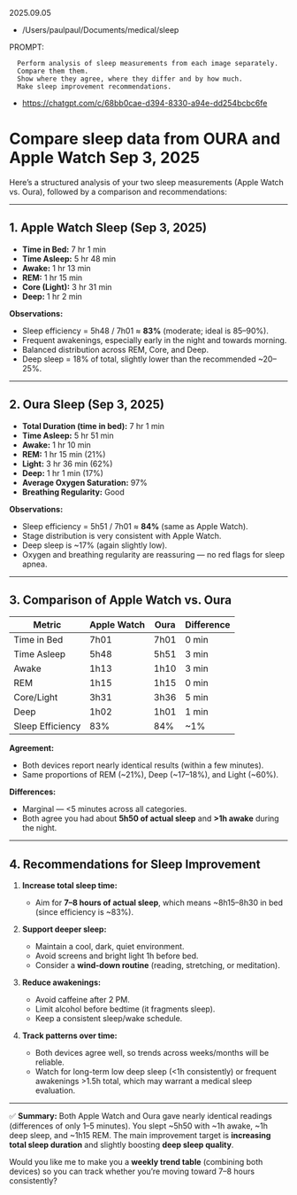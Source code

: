 2025.09.05

* /Users/paulpaul/Documents/medical/sleep


PROMPT: 

      Perform analysis of sleep measurements from each image separately. 
      Compare them them. 
      Show where they agree, where they differ and by how much. 
      Make sleep improvement recommendations.



* https://chatgpt.com/c/68bb0cae-d394-8330-a94e-dd254bcbc6fe

# Compare sleep data from OURA and Apple Watch Sep 3, 2025

Here’s a structured analysis of your two sleep measurements (Apple Watch vs. Oura), followed by a comparison and recommendations:

---

## 1. Apple Watch Sleep (Sep 3, 2025)

* **Time in Bed:** 7 hr 1 min
* **Time Asleep:** 5 hr 48 min
* **Awake:** 1 hr 13 min
* **REM:** 1 hr 15 min
* **Core (Light):** 3 hr 31 min
* **Deep:** 1 hr 2 min

**Observations:**

* Sleep efficiency = 5h48 / 7h01 ≈ **83%** (moderate; ideal is 85–90%).
* Frequent awakenings, especially early in the night and towards morning.
* Balanced distribution across REM, Core, and Deep.
* Deep sleep = 18% of total, slightly lower than the recommended \~20–25%.

---

## 2. Oura Sleep (Sep 3, 2025)

* **Total Duration (time in bed):** 7 hr 1 min
* **Time Asleep:** 5 hr 51 min
* **Awake:** 1 hr 10 min
* **REM:** 1 hr 15 min (21%)
* **Light:** 3 hr 36 min (62%)
* **Deep:** 1 hr 1 min (17%)
* **Average Oxygen Saturation:** 97%
* **Breathing Regularity:** Good

**Observations:**

* Sleep efficiency = 5h51 / 7h01 ≈ **84%** (same as Apple Watch).
* Stage distribution is very consistent with Apple Watch.
* Deep sleep is \~17% (again slightly low).
* Oxygen and breathing regularity are reassuring — no red flags for sleep apnea.

---

## 3. Comparison of Apple Watch vs. Oura

| Metric           | Apple Watch | Oura | Difference |
| ---------------- | ----------- | ---- | ---------- |
| Time in Bed      | 7h01        | 7h01 | 0 min      |
| Time Asleep      | 5h48        | 5h51 | 3 min      |
| Awake            | 1h13        | 1h10 | 3 min      |
| REM              | 1h15        | 1h15 | 0 min      |
| Core/Light       | 3h31        | 3h36 | 5 min      |
| Deep             | 1h02        | 1h01 | 1 min      |
| Sleep Efficiency | 83%         | 84%  | \~1%       |

**Agreement:**

* Both devices report nearly identical results (within a few minutes).
* Same proportions of REM (\~21%), Deep (\~17–18%), and Light (\~60%).

**Differences:**

* Marginal — <5 minutes across all categories.
* Both agree you had about **5h50 of actual sleep** and **>1h awake** during the night.

---

## 4. Recommendations for Sleep Improvement

1. **Increase total sleep time:**

   * Aim for **7–8 hours of actual sleep**, which means \~8h15–8h30 in bed (since efficiency is \~83%).

2. **Support deeper sleep:**

   * Maintain a cool, dark, quiet environment.
   * Avoid screens and bright light 1h before bed.
   * Consider a **wind-down routine** (reading, stretching, or meditation).

3. **Reduce awakenings:**

   * Avoid caffeine after 2 PM.
   * Limit alcohol before bedtime (it fragments sleep).
   * Keep a consistent sleep/wake schedule.

4. **Track patterns over time:**

   * Both devices agree well, so trends across weeks/months will be reliable.
   * Watch for long-term low deep sleep (<1h consistently) or frequent awakenings >1.5h total, which may warrant a medical sleep evaluation.

---

✅ **Summary:** Both Apple Watch and Oura gave nearly identical readings (differences of only 1–5 minutes). You slept \~5h50 with \~1h awake, \~1h deep sleep, and \~1h15 REM. The main improvement target is **increasing total sleep duration** and slightly boosting **deep sleep quality**.

Would you like me to make you a **weekly trend table** (combining both devices) so you can track whether you’re moving toward 7–8 hours consistently?

